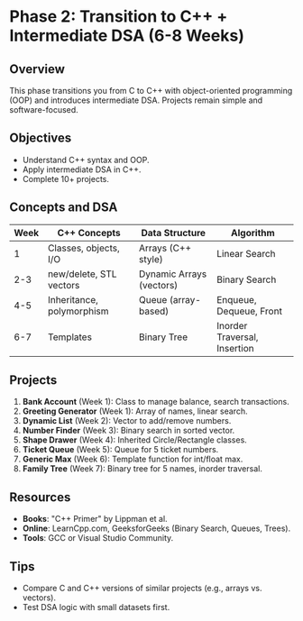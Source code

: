 # Phase 2: Transition to C++ + Intermediate DSA (6-8 Weeks)

## Overview
This phase transitions you from C to C++ with object-oriented programming (OOP) and introduces intermediate DSA. Projects remain simple and software-focused.

## Objectives
- Understand C++ syntax and OOP.
- Apply intermediate DSA in C++.
- Complete 10+ projects.

## Concepts and DSA
| Week | C++ Concepts           | Data Structure       | Algorithm           |
|------|------------------------|----------------------|---------------------|
| 1    | Classes, objects, I/O  | Arrays (C++ style)   | Linear Search       |
| 2-3  | new/delete, STL vectors| Dynamic Arrays (vectors) | Binary Search   |
| 4-5  | Inheritance, polymorphism | Queue (array-based) | Enqueue, Dequeue, Front |
| 6-7  | Templates              | Binary Tree          | Inorder Traversal, Insertion |

## Projects
1. **Bank Account** (Week 1): Class to manage balance, search transactions.
2. **Greeting Generator** (Week 1): Array of names, linear search.
3. **Dynamic List** (Week 2): Vector to add/remove numbers.
4. **Number Finder** (Week 3): Binary search in sorted vector.
5. **Shape Drawer** (Week 4): Inherited Circle/Rectangle classes.
6. **Ticket Queue** (Week 5): Queue for 5 ticket numbers.
7. **Generic Max** (Week 6): Template function for int/float max.
8. **Family Tree** (Week 7): Binary tree for 5 names, inorder traversal.

## Resources
- **Books**: "C++ Primer" by Lippman et al.
- **Online**: LearnCpp.com, GeeksforGeeks (Binary Search, Queues, Trees).
- **Tools**: GCC or Visual Studio Community.

## Tips
- Compare C and C++ versions of similar projects (e.g., arrays vs. vectors).
- Test DSA logic with small datasets first.